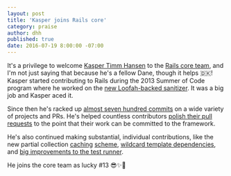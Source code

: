 ```yaml
---
layout: post
title: 'Kasper joins Rails core'
category: praise
author: dhh
published: true
date: 2016-07-19 8:00:00 -07:00
---
```


It's a privilege to welcome <a href="https://github.com/kaspth">Kasper Timm Hansen</a> to the <a href="http://rubyonrails.org/community/#core">Rails core team</a>, and I'm not just saying that because he's a fellow Dane, though it helps 🇩🇰! Kasper started contributing to Rails during the 2013 Summer of Code program where he worked on the <a href="https://github.com/rails/rails/pull/11218">new Loofah-backed sanitizer</a>. It was a big job and Kasper aced it.

Since then he's racked up <a href="http://contributors.rubyonrails.org/contributors/kasper-timm-hansen/commits">almost seven hundred commits</a> on a wide variety of projects and PRs. He's helped countless contributors <a href="https://github.com/rails/rails/issues?utf8=✓&q=commenter%3Akaspth%20">polish their pull requests<a> to the point that their work can be committed to the framework.

He's also continued making substantial, individual contributions, like the new partial collection <a href="https://github.com/rails/rails/pull/18948">caching</a> <a href="https://github.com/rails/rails/pull/23695">scheme</a>, <a href="https://github.com/rails/rails/pull/20904">wildcard template dependencies</a>, and <a href="https://github.com/rails/rails/pull/19571">big improvements to the test runner</a>.

He joins the core team as lucky #13 😎✨👏
